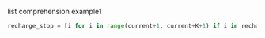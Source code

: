 list comprehension example1

```python
recharge_stop = [i for i in range(current+1, current+K+1) if i in recharge]
```


